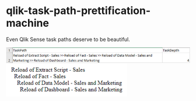 # qlik-task-path-prettification-machine
Even Qlik Sense task paths deserve to be beautiful.

![Task chain exported from Qlik Sense Operations Monitor](images/task-chain-input-sample.png)
![Nested HTML list output](images/task-chain-output-sample.png)
